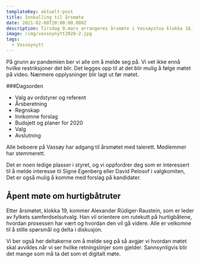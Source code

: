 ```yaml
---
templateKey: aktuelt-post
title: Innkalling til årsmøte
date: 2021-02-08T20:00:00.000Z
description: Tirsdag 9.mars arrangeres årsmøte i Vassøystua klokka 18.
image: /img/vassoynytt2020-2.jpg
tags:
  - Vassoynytt
---
```


På grunn av pandemien ber vi alle om å melde seg på. Vi vet ikke ennå hvilke restriksjoner det blir.
Det legges opp til at det blir mulig å følge møtet på video. Nærmere opplysninger blir lagt ut før
møtet.


###Dagsorden

- Valg av ordstyrer og referent
- Årsberetning
- Regnskap
- Innkomne forslag
- Budsjett og planer for 2020
- Valg
- Avslutning

Alle beboere på Vassøy har adgang til årsmøtet med talerett. Medlemmer har stemmerett.

Det er noen ledige plasser i styret, og vi oppfordrer deg som er interessert til å melde interesse til
Signe Egenberg eller David Pelosof i valgkomiten, Det er også mulig å komme med forslag på
kandidater.

## Åpent møte om hurtigbåtruter

Etter årsmøtet, klokka 19, kommer Alexander Rüdiger-Raustein, som er leder av fylkets
samferdselsutvalg. Han vil orientere om rutekutt på hurtigbåtene, hvordan prosessen har vært og
hvordan den vil gå videre. Alle er velkomne til å stille spørsmål og delta i diskusjon.

Vi ber også her deltakerne om å melde seg på så avgjør vi hvordan møtet skal avvikles når vi ser
hvilke retningslinjer som gjelder. Sannsynligvis blir det mange som må ta det som et digitalt møte.